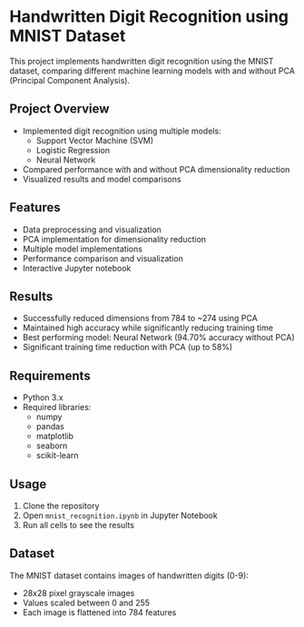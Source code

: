 # Handwritten Digit Recognition using MNIST Dataset

This project implements handwritten digit recognition using the MNIST dataset, comparing different machine learning models with and without PCA (Principal Component Analysis).

## Project Overview
- Implemented digit recognition using multiple models:
  - Support Vector Machine (SVM)
  - Logistic Regression
  - Neural Network
- Compared performance with and without PCA dimensionality reduction
- Visualized results and model comparisons

## Features
- Data preprocessing and visualization
- PCA implementation for dimensionality reduction
- Multiple model implementations
- Performance comparison and visualization
- Interactive Jupyter notebook

## Results
- Successfully reduced dimensions from 784 to ~274 using PCA
- Maintained high accuracy while significantly reducing training time
- Best performing model: Neural Network (94.70% accuracy without PCA)
- Significant training time reduction with PCA (up to 58%)

## Requirements
- Python 3.x
- Required libraries:
  - numpy
  - pandas
  - matplotlib
  - seaborn
  - scikit-learn

## Usage
1. Clone the repository
2. Open `mnist_recognition.ipynb` in Jupyter Notebook
3. Run all cells to see the results

## Dataset
The MNIST dataset contains images of handwritten digits (0-9):
- 28x28 pixel grayscale images
- Values scaled between 0 and 255
- Each image is flattened into 784 features
